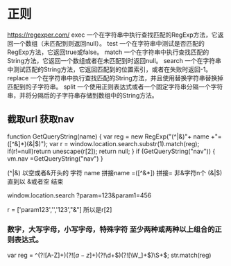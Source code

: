# 正则
https://regexper.com/
exec	一个在字符串中执行查找匹配的RegExp方法，它返回一个数组（未匹配到则返回null）。
test	一个在字符串中测试是否匹配的RegExp方法，它返回true或false。
match	一个在字符串中执行查找匹配的String方法，它返回一个数组或者在未匹配到时返回null。
search	一个在字符串中测试匹配的String方法，它返回匹配到的位置索引，或者在失败时返回-1。
replace	一个在字符串中执行查找匹配的String方法，并且使用替换字符串替换掉匹配到的子字符串。
split	一个使用正则表达式或者一个固定字符串分隔一个字符串，并将分隔后的子字符串存储到数组中的String方法。



## 截取url 获取nav
function GetQueryString(name)
{
    var reg = new RegExp("(^|&)"+ name +"=([^&]*)(&|$)");
    var r = window.location.search.substr(1).match(reg);
    if(r!=null)return  unescape(r[2]); return null;
}
if (GetQueryString("nav")) {
    vm.nav =GetQueryString("nav")
}  

(^|&) 以空或者&开头的 字符
name  拼接name
=([^&*]) 拼接= 非&字符n个
(&|$) 直到以 &或者空 结束

window.location.search  ?param=123&param1=456

r = ['param123','','123',"&"]
所以是r[2]

### 数字，大写字母，小写字母，特殊字符 至少两种或两种以上组合的正则表达式。
var reg = ^(?![A-Z]+$)(?![a-z]+$)(?!\d+$)(?![\W_]+$)\S+$;
str.match(reg)

